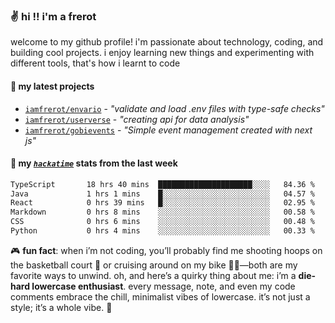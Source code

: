 ### ✌️ hi !! i'm a frerot

welcome to my github profile! i'm passionate about technology, coding, and
building cool projects. i enjoy learning new things and experimenting with
different tools, that's how i learnt to code

#### 🚀 my latest projects

- [`iamfrerot/envario`](https://github.com/iamfrerot/envario) - _"validate and
  load .env files with type-safe checks"_
- [`iamfrerot/userverse`](https://github.com/iamfrerot/userverse) - _"creating api for
  data analysis"_
- [`iamfrerot/gobievents`](https://github.com/iamfrerot/gobievents) - _"Simple
  event management created with next js"_

#### 📡 my [_`hackatime`_](https://waka.hackclub.com) stats from the last week

<!--START_SECTION:waka-->

```txt
TypeScript       18 hrs 40 mins  █████████████████████░░░░   84.36 %
Java             1 hrs 1 mins    █░░░░░░░░░░░░░░░░░░░░░░░░   04.57 %
React            0 hrs 39 mins   █░░░░░░░░░░░░░░░░░░░░░░░░   02.95 %
Markdown         0 hrs 8 mins    ░░░░░░░░░░░░░░░░░░░░░░░░░   00.58 %
CSS              0 hrs 6 mins    ░░░░░░░░░░░░░░░░░░░░░░░░░   00.48 %
Python           0 hrs 4 mins    ░░░░░░░░░░░░░░░░░░░░░░░░░   00.33 %
```

<!--END_SECTION:waka-->

🎮 **fun fact**: when i’m not coding, you’ll probably find me shooting hoops on
the basketball court 🏀 or cruising around on my bike 🚴‍♂️—both are my favorite
ways to unwind. oh, and here’s a quirky thing about me: i’m a **die-hard
lowercase enthusiast**. every message, note, and even my code comments embrace
the chill, minimalist vibes of lowercase. it’s not just a style; it’s a whole
vibe. 🤘
